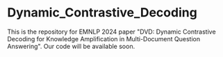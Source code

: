 # Dynamic_Contrastive_Decoding
This is the repository for EMNLP 2024 paper "DVD: Dynamic Contrastive Decoding for Knowledge Amplification in Multi-Document Question Answering".
Our code will be available soon.